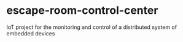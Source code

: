 # escape-room-control-center
IoT project for the monitoring and control of a distributed system of embedded devices
